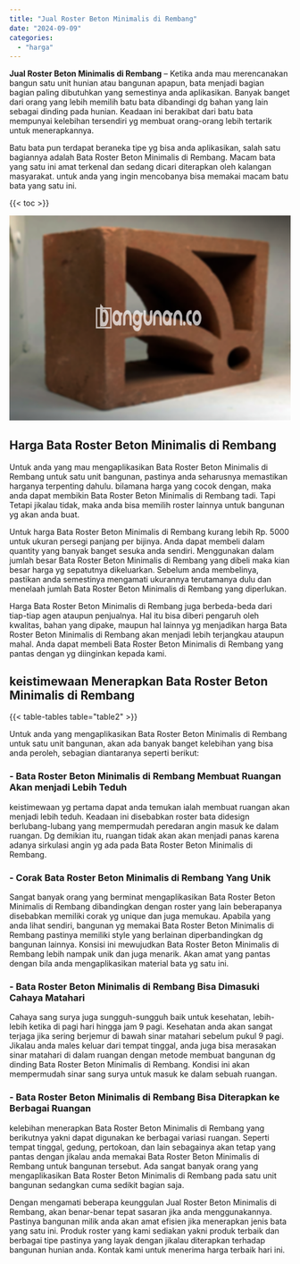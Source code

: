```yaml
---
title: "Jual Roster Beton Minimalis di Rembang"
date: "2024-09-09"
categories: 
  - "harga"
---
```


**Jual Roster Beton Minimalis di Rembang** – Ketika anda mau merencanakan bangun satu unit hunian atau bangunan apapun, bata menjadi bagian bagian paling dibutuhkan yang semestinya anda aplikasikan. Banyak banget dari orang yang lebih memilih batu bata dibandingi dg bahan yang lain sebagai dinding pada hunian. Keadaan ini berakibat dari batu bata mempunyai kelebihan tersendiri yg membuat orang-orang lebih tertarik untuk menerapkannya.

Batu bata pun terdapat beraneka tipe yg bisa anda aplikasikan, salah satu bagiannya adalah Bata Roster Beton Minimalis di Rembang. Macam bata yang satu ini amat terkenal dan sedang dicari diterapkan oleh kalangan masyarakat. untuk anda yang ingin mencobanya bisa memakai macam batu bata yang satu ini.

{{< toc >}}

![Jual Roster Beton Minimalis di Rembang](/images/bata-roster-minimalis-40.png)

## Harga Bata Roster Beton Minimalis di Rembang

Untuk anda yang mau mengaplikasikan Bata Roster Beton Minimalis di Rembang untuk satu unit bangunan, pastinya anda seharusnya memastikan harganya terpenting dahulu. bilamana harga yang cocok dengan, maka anda dapat membikin Bata Roster Beton Minimalis di Rembang tadi. Tapi Tetapi jikalau tidak, maka anda bisa memilih roster lainnya untuk bangunan yg akan anda buat.

Untuk harga Bata Roster Beton Minimalis di Rembang kurang lebih Rp. 5000 untuk ukuran persegi panjang per bijinya. Anda dapat membeli dalam quantity yang banyak banget sesuka anda sendiri. Menggunakan dalam jumlah besar Bata Roster Beton Minimalis di Rembang yang dibeli maka kian besar harga yg sepatutnya dikeluarkan. Sebelum anda membelinya, pastikan anda semestinya mengamati ukurannya terutamanya dulu dan menelaah jumlah Bata Roster Beton Minimalis di Rembang yang diperlukan.

Harga Bata Roster Beton Minimalis di Rembang juga berbeda-beda dari tiap-tiap agen ataupun penjualnya. Hal itu bisa diberi pengaruh oleh kwalitas, bahan yang dipake, maupun hal lainnya yg menjadikan harga Bata Roster Beton Minimalis di Rembang akan menjadi lebih terjangkau ataupun mahal. Anda dapat membeli Bata Roster Beton Minimalis di Rembang yang pantas dengan yg diinginkan kepada kami.

## keistimewaan Menerapkan Bata Roster Beton Minimalis di Rembang

{{< table-tables table="table2" >}}

Untuk anda yang mengaplikasikan Bata Roster Beton Minimalis di Rembang untuk satu unit bangunan, akan ada banyak banget kelebihan yang bisa anda peroleh, sebagian diantaranya seperti berikut:

### \- Bata Roster Beton Minimalis di Rembang Membuat Ruangan Akan menjadi Lebih Teduh

keistimewaan yg pertama dapat anda temukan ialah membuat ruangan akan menjadi lebih teduh. Keadaan ini disebabkan roster bata didesign berlubang-lubang yang mempermudah peredaran angin masuk ke dalam ruangan. Dg demikian itu, ruangan tidak akan akan menjadi panas karena adanya sirkulasi angin yg ada pada Bata Roster Beton Minimalis di Rembang.

### \- Corak Bata Roster Beton Minimalis di Rembang Yang Unik

Sangat banyak orang yang berminat mengaplikasikan Bata Roster Beton Minimalis di Rembang dibandingkan dengan roster yang lain beberapanya disebabkan memiliki corak yg unique dan juga memukau. Apabila yang anda lihat sendiri, bangunan yg memakai Bata Roster Beton Minimalis di Rembang pastinya memiliki style yang berlainan diperbandingkan dg bangunan lainnya. Konsisi ini mewujudkan Bata Roster Beton Minimalis di Rembang lebih nampak unik dan juga menarik. Akan amat yang pantas dengan bila anda mengaplikasikan material bata yg satu ini.

### \- Bata Roster Beton Minimalis di Rembang Bisa Dimasuki Cahaya Matahari

Cahaya sang surya juga sungguh-sungguh baik untuk kesehatan, lebih-lebih ketika di pagi hari hingga jam 9 pagi. Kesehatan anda akan sangat terjaga jika sering berjemur di bawah sinar matahari sebelum pukul 9 pagi. Jikalau anda males keluar dari tempat tinggal, anda juga bisa merasakan sinar matahari di dalam ruangan dengan metode membuat bangunan dg dinding Bata Roster Beton Minimalis di Rembang. Kondisi ini akan mempermudah sinar sang surya untuk masuk ke dalam sebuah ruangan.

### \- Bata Roster Beton Minimalis di Rembang Bisa Diterapkan ke Berbagai Ruangan

kelebihan menerapkan Bata Roster Beton Minimalis di Rembang yang berikutnya yakni dapat digunakan ke berbagai variasi ruangan. Seperti tempat tinggal, gedung, pertokoan, dan lain sebagainya akan tetap yang pantas dengan jikalau anda memakai Bata Roster Beton Minimalis di Rembang untuk bangunan tersebut. Ada sangat banyak orang yang mengaplikasikan Bata Roster Beton Minimalis di Rembang pada satu unit bangunan sedangkan cuma sedikit bagian saja.

Dengan mengamati beberapa keunggulan Jual Roster Beton Minimalis di Rembang, akan benar-benar tepat sasaran jika anda menggunakannya. Pastinya bangunan milik anda akan amat efisien jika menerapkan jenis bata yang satu ini. Produk roster yang kami sediakan yakni produk terbaik dan berbagai tipe pastinya yang layak dengan jikalau diterapkan terhadap bangunan hunian anda. Kontak kami untuk menerima harga terbaik hari ini.
